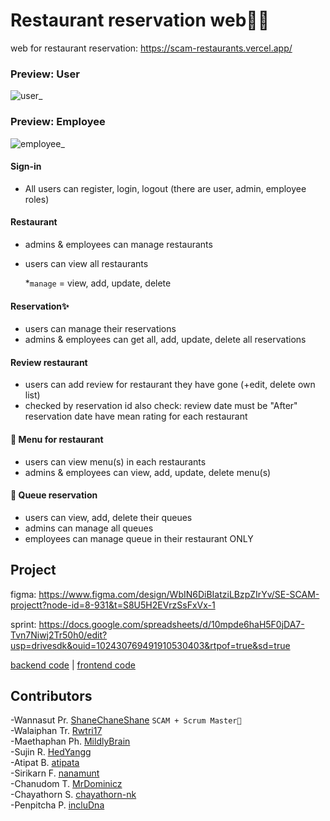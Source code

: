 # Restaurant reservation web🍙🍣

web for restaurant reservation: https://scam-restaurants.vercel.app/

### Preview: User
![user_](https://github.com/user-attachments/assets/eef953a0-0a24-4366-9081-391dbd90acee)

### Preview: Employee
![employee_](https://github.com/user-attachments/assets/ecc735d3-803c-4e82-b9fc-fe714c0a1f7b)

#### Sign-in
- All users can register, login, logout (there are user, admin, employee roles)

#### Restaurant
- admins & employees can manage restaurants
- users can view all restaurants
  
  *`manage` = view, add, update, delete
#### Reservation✨
- users can manage their reservations
- admins & employees can get all, add, update, delete all reservations
  
#### Review restaurant
- users can add review for restaurant they have gone (+edit, delete own list)
- checked by reservation id
also check: review date must be "After" reservation date
have mean rating for each restaurant

#### 🥐 Menu for restaurant
- users can view menu(s) in each restaurants
- admins & employees can view, add, update, delete menu(s)
#### 🥯 Queue reservation
- users can view, add, delete their queues
- admins can manage all queues
- employees can manage queue in their restaurant ONLY

## Project
figma: https://www.figma.com/design/WbIN6DiBIatziLBzpZIrYv/SE-SCAM-projectt?node-id=8-931&t=S8U5H2EVrzSsFxVx-1

sprint: https://docs.google.com/spreadsheets/d/10mpde6haH5F0jDA7-Tvn7Niwj2Tr50h0/edit?usp=drivesdk&ouid=102430769491910530403&rtpof=true&sd=true

[backend code](https://github.com/incluDna/FullStack-Restaurant_Reservation/blob/4e7c05cea4cc9bacbb432df821be117280dfc050/backend/README.md) | [frontend code](https://github.com/incluDna/FullStack-Restaurant_Reservation/blob/fa755278fa80a67a5d4bff43795d3d63929a5cec/frontend/README.md)
## Contributors
-Wannasut Pr.  [ShaneChaneShane](https://github.com/ShaneChaneShane)  `SCAM + Scrum Master👑` <br>
-Walaiphan Tr.  [Rwtri17](https://github.com/Rwtri17)  <br>
-Maethaphan Ph.  [MildlyBrain](https://github.com/MildlyBrain)  <br>
-Sujin R.  [HedYangg](https://github.com/HedYangg)  <br>
-Atipat B.  [atipata](https://github.com/atipata)  <br>
-Sirikarn F.  [nanamunt](https://github.com/nanamunt) <br>
-Chanudom T.  [MrDominicz](https://github.com/MrDominicz) <br>
-Chayathorn S.  [chayathorn-nk](https://github.com/chayathorn-nk) <br>
-Penpitcha P.  [incluDna](https://github.com/incluDna) <br>
